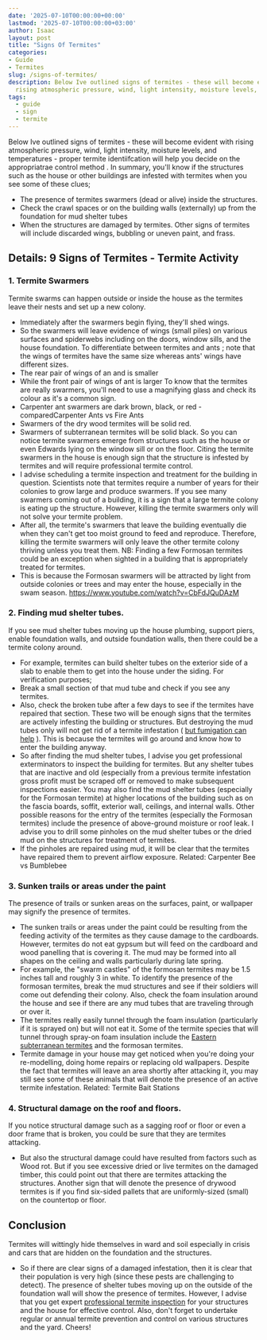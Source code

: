 ```yaml
---
date: '2025-07-10T00:00:00+00:00'
lastmod: '2025-07-10T00:00:00+03:00'
author: Isaac
layout: post
title: "Signs Of Termites"
categories:
- Guide
- Termites
slug: /signs-of-termites/
description: Below Ive outlined signs of termites - these will become evident with
  rising atmospheric pressure, wind, light intensity, moisture levels, and temperatures...
tags: 
  - guide
  - sign
  - termite
---
```

Below Ive outlined signs of termites - these will become evident with rising atmospheric pressure, wind, light intensity, moisture levels, and temperatures - proper termite identiifcation will help you decide on the
appropriatrae control method
.
In summary, you'll know if the structures such as the house or other buildings are infested with termites when you see some of these clues;
- The presence of termites swarmers (dead or alive) inside the structures.
- Check the crawl spaces or on the building walls (externally) up from the foundation for mud shelter tubes
- When the structures are damaged by termites.
Other signs of termites will include discarded wings, bubbling or uneven paint, and frass.
## Details: 9 Signs of Termites - Termite Activity
### 1. Termite Swarmers
Termite swarms can happen outside or inside the house as the termites leave their nests and set up a new colony.
- Immediately after the swarmers begin flying, they'll shed wings.
- So the swarmers will leave evidence of wings (small piles) on various surfaces and spiderwebs including on the doors, window sills, and the house foundation.
To
differentiate between termites and ants
; note that the wings of termites have the same size whereas ants' wings have different sizes.
- The rear pair of wings of an and is smaller
- While the front pair of wings of ant is larger
To know that the termites are really swarmers, you'll need to use a magnifying glass and check its colour as it's a common sign.
- Carpenter ant swarmers are dark brown, black, or red - comparedCarpenter Ants vs Fire Ants
- Swarmers of the dry wood termites will be solid red.
- Swarmers of subterranean termites will be solid black.
So you can notice termite swarmers emerge from structures such as the house or even Edwards lying on the window sill or on the floor.
Citing the termite swarmers in the house is enough sign that the structure is infested by termites and will require professional termite control.
- I advise scheduling a termite inspection and treatment for the building in question.
Scientists note that termites require a number of years for their colonies to grow large and produce swarmers.
If you see many swarmers coming out of a building, it is a sign that a large termite colony is eating up the structure.
However, killing the termite swarmers only will not solve your termite problem.
- After all, the termite's swarmers that leave the building eventually die when they can't get too moist ground to feed and reproduce.
Therefore, killing the termite swarmers will only leave the other termite colony thriving unless you treat them.
NB: Finding a few Formosan termites could be an exception when sighted in a building that is appropriately treated for termites.
- This is because the Formosan swarmers will be attracted by light from outside colonies or trees and may enter the house, especially in the swam season.
https://www.youtube.com/watch?v=CbFdJQuDAzM
### 2. Finding mud shelter tubes.
If you see mud shelter tubes moving up the house plumbing, support piers, enable foundation walls, and outside foundation walls, then there could be a termite colony around.
- For example, termites can build shelter tubes on the exterior side of a slab to enable them to get into the house under the siding.
For verification purposes;
- Break a small section of that mud tube and check if you see any termites.
- Also, check the broken tube after a few days to see if the termites have repaired that section.
These two will be enough signs that the termites are actively infesting the building or structures.
But destroying the mud tubes only will not get rid of a termite infestation (
[but fumigation can help](https://pestpolicy.com/termite-fumigation/)
). This is because the termites will go around and know how to enter the building anyway.
- So after finding the mud shelter tubes, I advise you get professional exterminators to inspect the building for termites.
But any shelter tubes that are inactive and old (especially from a previous termite infestation gross profit must be scraped off or removed to make subsequent inspections easier.
You may also find the mud shelter tubes (especially for the Formosan termite) at higher locations of the building such as on the fascia boards, soffit, exterior wall, ceilings, and internal walls.
Other possible reasons for the entry of the termites (especially the Formosan termites) include the presence of above-ground moisture or roof leak.
I advise you to drill some pinholes on the mud shelter tubes or the dried mud on the structures for treatment of termites.
- If the pinholes are repaired using mud, it will be clear that the termites have repaired them to prevent airflow exposure.
Related:
Carpenter Bee vs Bumblebee
### 3. Sunken trails or areas under the paint
The presence of trails or sunken areas on the surfaces, paint, or wallpaper may signify the presence of termites.
- The sunken trails or areas under the paint could be resulting from the feeding activity of the termites as they cause damage to the cardboards.
However, termites do not eat gypsum but will feed on the cardboard and wood panelling that is covering it.
The mud may be formed into all shapes on the ceiling and walls particularly during late spring.
- For example, the "swarm castles" of the formosan termites may be 1.5 inches tall and roughly 3 in white.
To identify the presence of the formosan termites, break the mud structures and see if their soldiers will come out defending their colony.
Also, check the foam insulation around the house and see if there are any mud tubes that are traveling through or over it.
- The termites really easily tunnel through the foam insulation (particularly if it is sprayed on) but will not eat it.
Some of the termite species that will tunnel through spray-on foam insulation include the
[Eastern subterranean termites](https://pestpolicy.com/subterranean-termites-treatment/)
and the formosan termites.
- Termite damage in your house may get noticed when you're doing your re-modelling, doing home repairs or replacing old wallpapers.
Despite the fact that termites will leave an area shortly after attacking it, you may still see some of these animals that will denote the presence of an active termite infestation.
Related:
Termite Bait Stations
### 4. Structural damage on the roof and floors.
If you notice structural damage such as a sagging roof or floor or even a door frame that is broken, you could be sure that they are termites attacking.
- But also the structural damage could have resulted from factors such as Wood rot.
But if you see excessive dried or live termites on the damaged timber, this could point out that there are termites attacking the structures.
Another sign that will denote the presence of drywood termites is if you find six-sided pallets that are uniformly-sized (small) on the countertop or floor.
## Conclusion
Termites will wittingly hide themselves in ward and soil especially in crisis and cars that are hidden on the foundation and the structures.
- So if there are clear signs of a damaged infestation, then it is clear that their population is very high (since these pests are challenging to detect).
The presence of shelter tubes moving up on the outside of the foundation wall will show the presence of termites.
However, I advise that you get expert
[professional termite inspection](https://pestpolicy.com/termite-inspection-cost/)
for your structures and the house for effective control.
Also, don't forget to undertake regular or annual termite prevention and control on various structures and the yard.
Cheers!
